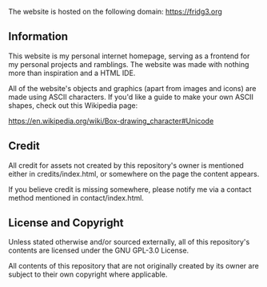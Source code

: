 The website is hosted on the following domain:
https://fridg3.org

## Information
This website is my personal internet homepage, serving as a frontend for my personal projects and ramblings. The website was made with nothing more than inspiration and a HTML IDE.

All of the website's objects and graphics (apart from images and icons) are made using ASCII characters. If you'd like a guide to make your own ASCII shapes, check out this Wikipedia page:

https://en.wikipedia.org/wiki/Box-drawing_character#Unicode

## Credit
All credit for assets not created by this repository's owner is mentioned either in credits/index.html, or somewhere on the page the content appears. 

If you believe credit is missing somewhere, please notify me via a contact method mentioned in contact/index.html.

## License and Copyright
Unless stated otherwise and/or sourced externally, all of this repository's contents are licensed under the GNU GPL-3.0 License.

All contents of this repository that are not originally created by its owner are subject to their own copyright where applicable.
